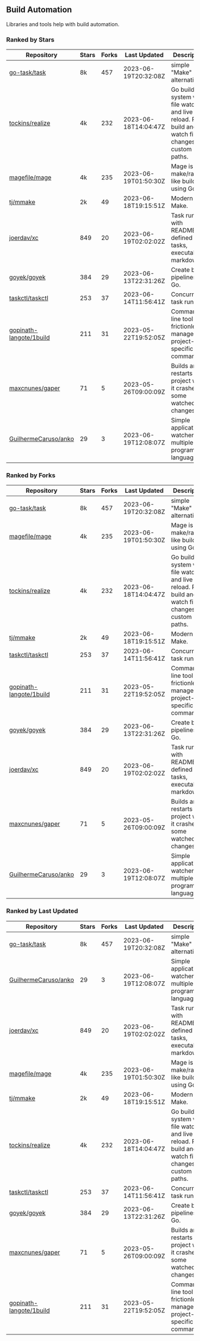 ## Build Automation

Libraries and tools help with build automation.

### Ranked by Stars

| Repository | Stars | Forks | Last Updated | Description | 
|------------|-------|-------|--------------|-------------|
| [go-task/task](https://github.com/go-task/task) | 8k | 457 | 2023-06-19T20:32:08Z |  simple "Make" alternative. |
| [tockins/realize](https://github.com/tockins/realize) | 4k | 232 | 2023-06-18T14:04:47Z |  Go build a system with file watchers and live to reload. Run, build and watch file changes with custom paths. |
| [magefile/mage](https://github.com/magefile/mage) | 4k | 235 | 2023-06-19T01:50:30Z |  Mage is a make/rake-like build tool using Go. |
| [tj/mmake](https://github.com/tj/mmake) | 2k | 49 | 2023-06-18T19:15:51Z |  Modern Make. |
| [joerdav/xc](https://github.com/joerdav/xc) | 849 | 20 | 2023-06-19T02:02:02Z |  Task runner with README.md defined tasks, executable markdown. |
| [goyek/goyek](https://github.com/goyek/goyek) | 384 | 29 | 2023-06-13T22:31:26Z |  Create build pipelines in Go. |
| [taskctl/taskctl](https://github.com/taskctl/taskctl) | 253 | 37 | 2023-06-14T11:56:41Z |  Concurrent task runner. |
| [gopinath-langote/1build](https://github.com/gopinath-langote/1build) | 211 | 31 | 2023-05-22T19:52:05Z |  Command line tool to frictionlessly manage project-specific commands. |
| [maxcnunes/gaper](https://github.com/maxcnunes/gaper) | 71 | 5 | 2023-05-26T09:00:09Z |  Builds and restarts a Go project when it crashes or some watched file changes. |
| [GuilhermeCaruso/anko](https://github.com/GuilhermeCaruso/anko) | 29 | 3 | 2023-06-19T12:08:07Z |  Simple application watcher for multiple programming languages. |

### Ranked by Forks

| Repository | Stars | Forks | Last Updated | Description | 
|------------|-------|-------|--------------|-------------|
| [go-task/task](https://github.com/go-task/task) | 8k | 457 | 2023-06-19T20:32:08Z |  simple "Make" alternative. |
| [magefile/mage](https://github.com/magefile/mage) | 4k | 235 | 2023-06-19T01:50:30Z |  Mage is a make/rake-like build tool using Go. |
| [tockins/realize](https://github.com/tockins/realize) | 4k | 232 | 2023-06-18T14:04:47Z |  Go build a system with file watchers and live to reload. Run, build and watch file changes with custom paths. |
| [tj/mmake](https://github.com/tj/mmake) | 2k | 49 | 2023-06-18T19:15:51Z |  Modern Make. |
| [taskctl/taskctl](https://github.com/taskctl/taskctl) | 253 | 37 | 2023-06-14T11:56:41Z |  Concurrent task runner. |
| [gopinath-langote/1build](https://github.com/gopinath-langote/1build) | 211 | 31 | 2023-05-22T19:52:05Z |  Command line tool to frictionlessly manage project-specific commands. |
| [goyek/goyek](https://github.com/goyek/goyek) | 384 | 29 | 2023-06-13T22:31:26Z |  Create build pipelines in Go. |
| [joerdav/xc](https://github.com/joerdav/xc) | 849 | 20 | 2023-06-19T02:02:02Z |  Task runner with README.md defined tasks, executable markdown. |
| [maxcnunes/gaper](https://github.com/maxcnunes/gaper) | 71 | 5 | 2023-05-26T09:00:09Z |  Builds and restarts a Go project when it crashes or some watched file changes. |
| [GuilhermeCaruso/anko](https://github.com/GuilhermeCaruso/anko) | 29 | 3 | 2023-06-19T12:08:07Z |  Simple application watcher for multiple programming languages. |

### Ranked by Last Updated

| Repository | Stars | Forks | Last Updated | Description | 
|------------|-------|-------|--------------|-------------|
| [go-task/task](https://github.com/go-task/task) | 8k | 457 | 2023-06-19T20:32:08Z |  simple "Make" alternative. |
| [GuilhermeCaruso/anko](https://github.com/GuilhermeCaruso/anko) | 29 | 3 | 2023-06-19T12:08:07Z |  Simple application watcher for multiple programming languages. |
| [joerdav/xc](https://github.com/joerdav/xc) | 849 | 20 | 2023-06-19T02:02:02Z |  Task runner with README.md defined tasks, executable markdown. |
| [magefile/mage](https://github.com/magefile/mage) | 4k | 235 | 2023-06-19T01:50:30Z |  Mage is a make/rake-like build tool using Go. |
| [tj/mmake](https://github.com/tj/mmake) | 2k | 49 | 2023-06-18T19:15:51Z |  Modern Make. |
| [tockins/realize](https://github.com/tockins/realize) | 4k | 232 | 2023-06-18T14:04:47Z |  Go build a system with file watchers and live to reload. Run, build and watch file changes with custom paths. |
| [taskctl/taskctl](https://github.com/taskctl/taskctl) | 253 | 37 | 2023-06-14T11:56:41Z |  Concurrent task runner. |
| [goyek/goyek](https://github.com/goyek/goyek) | 384 | 29 | 2023-06-13T22:31:26Z |  Create build pipelines in Go. |
| [maxcnunes/gaper](https://github.com/maxcnunes/gaper) | 71 | 5 | 2023-05-26T09:00:09Z |  Builds and restarts a Go project when it crashes or some watched file changes. |
| [gopinath-langote/1build](https://github.com/gopinath-langote/1build) | 211 | 31 | 2023-05-22T19:52:05Z |  Command line tool to frictionlessly manage project-specific commands. |

